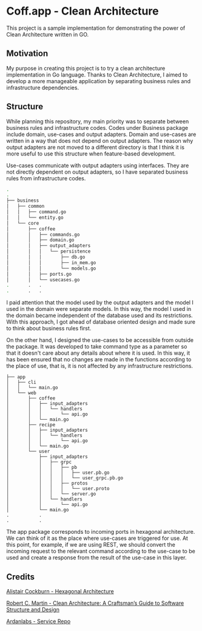 # Coff.app - Clean Architecture

This project is a sample implementation for demonstrating the power of Clean Architecture written in GO.

## Motivation

My purpose in creating this project is to try a clean architecture implementation in Go language. Thanks to Clean
Architecture, I aimed to develop a more manageable application by separating business rules and infrastructure
dependencies.

## Structure

While planning this repository, my main priority was to separate between business rules and infrastructure codes.
Codes under Business package include domain, use-cases and output adapters.
Domain and use-cases are
written in a way that does not depend on output adapters.
The reason why output adapters are not moved to a different directory is that I
think it is more useful to use this structure when feature-based development.

Use-cases communicate with output adapters using interfaces. They are not directly dependent on output adapters, so I
have separated business rules from infrastructure codes.

```bash
.
.
├── business
│   ├── common
│   │   ├── command.go
│   │   └── entity.go
│   └── core
│       ├── coffee
│       │   ├── commands.go
│       │   ├── domain.go
│       │   ├── output_adapters
│       │   │   └── persistence
│       │   │       ├── db.go
│       │   │       ├── in_mem.go
│       │   │       └── models.go
│       │   ├── ports.go
│       │   └── usecases.go
.       .   .
.       .   .
```

I paid attention that the model used by the output adapters and the model I used in the domain were separate models. In
this way, the model I used in the domain became independent of the database used and its restrictions. With this
approach, I got ahead of database oriented design and made sure to think about business rules first.

On the other hand, I designed the use-cases to be accessible from outside the package. It was developed to take command
type as a parameter so that it doesn't care about any details about where it is used. In this way, it has been ensured
that no changes are made in the functions according to the place of use, that is, it is not affected by any
infrastructure restrictions.

```
├── app
│   ├── cli
│   │   └── main.go
│   └── web
│       ├── coffee
│       │   ├── input_adapters
│       │   │   └── handlers
│       │   │       └── api.go
│       │   └── main.go
│       ├── recipe
│       │   ├── input_adapters
│       │   │   └── handlers
│       │   │       └── api.go
│       │   └── main.go
│       └── user
│           ├── input_adapters
│           │   ├── grpc
│           │   │   ├── pb
│           │   │   │   ├── user.pb.go
│           │   │   │   └── user_grpc.pb.go
│           │   │   ├── protos
│           │   │   │   └── user.proto
│           │   │   └── server.go
│           │   └── handlers
│           │       └── api.go
│           └── main.go
.           .
.           .
```

The app package corresponds to incoming ports in hexagonal architecture. We can think of it as the place where use-cases are
triggered for use. At this point, for example, if we are using REST, we should convert the incoming request to the
relevant command according to the use-case to be used and create a response from the result of the use-case
in this layer.

## Credits

[Alistair Cockburn - Hexagonal Architecture](http://alistair.cockburn.us/Hexagonal+architecture)

[Robert C. Martin - Clean Architecture: A Craftsman’s Guide to Software Structure and Design](https://www.oreilly.com/library/view/clean-architecture-a/9780134494272/)

[Ardanlabs - Service Repo](https://github.com/ardanlabs/service)
